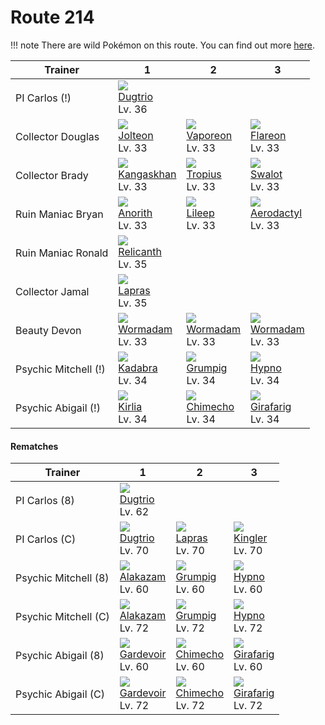 # Route 214

!!! note
    There are wild Pokémon on this route. You can find out more [here](../../wild_pokemon/route_214/).


Trainer              | 1                                    | 2                                    | 3
---                  | ---                                  | ---                                  | ---
PI Carlos (!)        | ![][051]<br> [Dugtrio]<br> Lv. 36
Collector Douglas    | ![][135]<br> [Jolteon]<br> Lv. 33    | ![][134]<br> [Vaporeon]<br> Lv. 33   | ![][136]<br> [Flareon]<br> Lv. 33
Collector Brady      | ![][115]<br> [Kangaskhan]<br> Lv. 33 | ![][357]<br> [Tropius]<br> Lv. 33    | ![][317]<br> [Swalot]<br> Lv. 33
Ruin Maniac Bryan    | ![][347]<br> [Anorith]<br> Lv. 33    | ![][345]<br> [Lileep]<br> Lv. 33     | ![][142]<br> [Aerodactyl]<br> Lv. 33
Ruin Maniac Ronald   | ![][369]<br> [Relicanth]<br> Lv. 35
Collector Jamal      | ![][131]<br> [Lapras]<br> Lv. 35
Beauty Devon         | ![][413]<br> [Wormadam]<br> Lv. 33   | ![][413]<br> [Wormadam]<br> Lv. 33   | ![][413]<br> [Wormadam]<br> Lv. 33
Psychic Mitchell (!) | ![][064]<br> [Kadabra]<br> Lv. 34    | ![][326]<br> [Grumpig]<br> Lv. 34    | ![][097]<br> [Hypno]<br> Lv. 34
Psychic Abigail (!)  | ![][281]<br> [Kirlia]<br> Lv. 34     | ![][358]<br> [Chimecho]<br> Lv. 34   | ![][203]<br> [Girafarig]<br> Lv. 34

#### Rematches

Trainer              | 1                                   | 2                                   | 3
---                  | ---                                 | ---                                 | ---
PI Carlos (8)        | ![][051]<br> [Dugtrio]<br> Lv. 62
PI Carlos (C)        | ![][051]<br> [Dugtrio]<br> Lv. 70   | ![][131]<br> [Lapras]<br> Lv. 70    | ![][099]<br> [Kingler]<br> Lv. 70
Psychic Mitchell (8) | ![][065]<br> [Alakazam]<br> Lv. 60  | ![][326]<br> [Grumpig]<br> Lv. 60   | ![][097]<br> [Hypno]<br> Lv. 60
Psychic Mitchell (C) | ![][065]<br> [Alakazam]<br> Lv. 72  | ![][326]<br> [Grumpig]<br> Lv. 72   | ![][097]<br> [Hypno]<br> Lv. 72
Psychic Abigail (8)  | ![][282]<br> [Gardevoir]<br> Lv. 60 | ![][358]<br> [Chimecho]<br> Lv. 60  | ![][203]<br> [Girafarig]<br> Lv. 60
Psychic Abigail (C)  | ![][282]<br> [Gardevoir]<br> Lv. 72 | ![][358]<br> [Chimecho]<br> Lv. 72  | ![][203]<br> [Girafarig]<br> Lv. 72



[Dugtrio]: ../../pokemon_changes/051/
[Kadabra]: ../../pokemon_changes/064/
[Alakazam]: ../../pokemon_changes/065/
[Hypno]: ../../pokemon_changes/097/
[Kingler]: ../../pokemon_changes/099/
[Kangaskhan]: ../../pokemon_changes/115/
[Lapras]: ../../pokemon_changes/131/
[Vaporeon]: ../../pokemon_changes/134/
[Jolteon]: ../../pokemon_changes/135/
[Flareon]: ../../pokemon_changes/136/
[Aerodactyl]: ../../pokemon_changes/142/
[Girafarig]: ../../pokemon_changes/203/
[Kirlia]: ../../pokemon_changes/281/
[Gardevoir]: ../../pokemon_changes/282/
[Swalot]: ../../pokemon_changes/317/
[Grumpig]: ../../pokemon_changes/326/
[Lileep]: ../../pokemon_changes/345/
[Anorith]: ../../pokemon_changes/347/
[Tropius]: ../../pokemon_changes/357/
[Chimecho]: ../../pokemon_changes/358/
[Relicanth]: ../../pokemon_changes/369/
[Wormadam]: ../../pokemon_changes/413/
[051]: ../img/pokemon/051.png
[064]: ../img/pokemon/064.png
[065]: ../img/pokemon/065.png
[097]: ../img/pokemon/097.png
[099]: ../img/pokemon/099.png
[115]: ../img/pokemon/115.png
[131]: ../img/pokemon/131.png
[134]: ../img/pokemon/134.png
[135]: ../img/pokemon/135.png
[136]: ../img/pokemon/136.png
[142]: ../img/pokemon/142.png
[203]: ../img/pokemon/203.png
[281]: ../img/pokemon/281.png
[282]: ../img/pokemon/282.png
[317]: ../img/pokemon/317.png
[326]: ../img/pokemon/326.png
[345]: ../img/pokemon/345.png
[347]: ../img/pokemon/347.png
[357]: ../img/pokemon/357.png
[358]: ../img/pokemon/358.png
[369]: ../img/pokemon/369.png
[413]: ../img/pokemon/413.png

